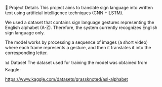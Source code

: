 📄 Project Details
This project aims to translate sign language into written text using artificial intelligence techniques (CNN + LSTM).

We used a dataset that contains sign language gestures representing the English alphabet (A-Z). Therefore, the system currently recognizes English sign language only.

The model works by processing a sequence of images (a short video) where each frame represents a gesture, and then it translates it into the corresponding letter.

📊 Dataset
The dataset used for training the model was obtained from Kaggle:

https://www.kaggle.com/datasets/grassknoted/asl-alphabet
